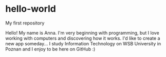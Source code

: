# hello-world
My first repository

Hello!
My name is Anna. I'm very beginning with programming, but I love working with computers and discovering how it works. I'd like to create a new app someday... I study Information Technology on WSB University in Poznan and I enjoy to be here on GitHub :) 
